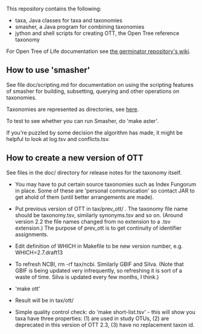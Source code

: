 This repository contains the following:

* taxa, Java classes for taxa and taxonomies
* smasher, a Java program for combining taxonomies
* jython and shell scripts for creating OTT, the Open Tree reference taxonomy

For Open Tree of Life documentation see [the germinator repository's wiki](https://github.com/OpenTreeOfLife/germinator/wiki).

## How to use 'smasher'

See file doc/scripting.md for documentation on using the scripting features of smasher for building, subsetting, querying and other operations on taxonomies. 

Taxonomies are represented as directories, see 
[here](https://github.com/OpenTreeOfLife/reference-taxonomy/wiki/Interim-taxonomy-file-format).

To test to see whether you can run Smasher, do 'make aster'.

If you're puzzled by some decision the algorithm has made, it might be
helpful to look at log.tsv and conflicts.tsv.

## How to create a new version of OTT

See files in the doc/ directory for release notes for the taxonomy itself.

- You may have to put certain source taxonomies such as Index Fungorum
  in place.  Some of these are 'personal communication' so contact JAR
  to get ahold of them (until better arrangements are made).

- Put previous version of OTT in tax/prev_ott/ .  The taxonomy file name
  should be taxonomy.tsv, similarly synonyms.tsv and so on.  (Around version 2.2
  the file names changed from no extension to a .tsv extension.)
  The purpose of prev_ott is to get continuity of identifier assignments.

- Edit definition of WHICH in Makefile to be new version number, e.g.
  WHICH=2.7.draft13

- To refresh NCBI, rm -rf tax/ncbi.  Similarly GBIF and Silva.
  (Note that GBIF is being updated very infrequently,
  so refreshing it is sort of a waste of time.  Silva is updated 
  every few months, I think.)

- 'make ott'

- Result will be in tax/ott/

- Simple quality control check: do 'make short-list.tsv' - this will show you 
  taxa have three properties: (1) are used in study OTUs, (2) are deprecated 
  in this version of OTT 2.3, (3) have no replacement taxon id.

